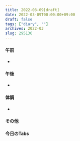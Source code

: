 ```yaml
---
title: 2022-03-09[draft]
date: 2022-03-09T00:00:00+09:00
draft: false
tags: ["diary", ""]
archives: 2022-03
slug: 295136
---
```

#### 午前
- 
#### 午後
- 
#### 体調
- 
#### その他
#### 今日のTabs